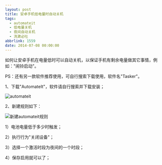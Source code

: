 ```yaml
---
layout: post
title: 安卓手机低电量时自动关机
tags:
  - automateit
  - 低电量关机
  - 夜间自动关机
  - 洗漱必吐
abbrlink: 1559
date: 2014-07-08 00:00:00
---
```


<!-- build time:Sat Jun 23 2018 12:05:16 GMT+0800 (中国标准时间) -->

如何让安卓手机在电量低时可以自动关机，以保证手机有剩余电量做其它事情，例如："闹铃启动"。

PS：还有另一款软件推荐使用，可自行搜索下载使用，软件名"Tasker"。

1、下载"AutomateIt"，软件请自行搜索并下载安装；

![automateit](http://ww3.sinaimg.cn/large/4eed32f2jw1ei5bz6mcccj20k00zkwgx.jpg "AutomateIt Pro是一款自动化设定软件，将一些功能设定达到某些条件的时候会自动执行，无需手工操作。")

2、新建规则如下：

![新建automateit规则](http://ww4.sinaimg.cn/mw690/4eed32f2jw1ei5bz8md7gj20k00zkmz8.jpg "新建automateit规则")

1）电池电量低于多少时触发；

2）执行行为"关闭设备"；

3）选择一个激活时段为夜间的一个时段；

4）保存启用就可以了；
<!-- rebuild by neat -->